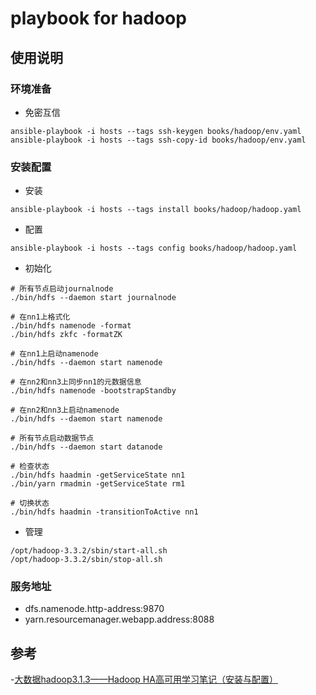 # playbook for hadoop

## 使用说明

### 环境准备
- 免密互信
```
ansible-playbook -i hosts --tags ssh-keygen books/hadoop/env.yaml
ansible-playbook -i hosts --tags ssh-copy-id books/hadoop/env.yaml
```

### 安装配置
- 安装
```
ansible-playbook -i hosts --tags install books/hadoop/hadoop.yaml
```
- 配置
```
ansible-playbook -i hosts --tags config books/hadoop/hadoop.yaml
```
- 初始化
```
# 所有节点启动journalnode
./bin/hdfs --daemon start journalnode

# 在nn1上格式化
./bin/hdfs namenode -format
./bin/hdfs zkfc -formatZK

# 在nn1上启动namenode
./bin/hdfs --daemon start namenode

# 在nn2和nn3上同步nn1的元数据信息
./bin/hdfs namenode -bootstrapStandby

# 在nn2和nn3上启动namenode
./bin/hdfs --daemon start namenode

# 所有节点启动数据节点
./bin/hdfs --daemon start datanode

# 检查状态
./bin/hdfs haadmin -getServiceState nn1
./bin/yarn rmadmin -getServiceState rm1

# 切换状态
./bin/hdfs haadmin -transitionToActive nn1
```
- 管理
```
/opt/hadoop-3.3.2/sbin/start-all.sh
/opt/hadoop-3.3.2/sbin/stop-all.sh
```

### 服务地址
- dfs.namenode.http-address:9870
- yarn.resourcemanager.webapp.address:8088

## 参考
-[大数据hadoop3.1.3——Hadoop HA高可用学习笔记（安装与配置）](https://blog.csdn.net/qq_42502354/article/details/105980277)
